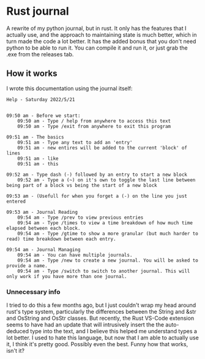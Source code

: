 # Rust journal
A rewrite of my python journal, but in rust. 
It only has the features that I actually use, and the approach to maintaining state is much better, which in turn made the code a lot better.
It has the added bonus that you don't need python to be able to run it.
You can compile it and run it, or just grab the .exe from the releases tab.

## How it works
I wrote this documentation using the journal itself:
```
Help - Saturday 2022/5/21


09:50 am - Before we start:
    09:50 am - Type / help from anywhere to access this text
    09:50 am - Type /exit from anywhere to exit this program

09:51 am - The basics
    09:51 am - Type any text to add an 'entry'
    09:51 am - new entires will be added to the current 'block' of lines
    09:51 am - like
    09:51 am - this

09:52 am - Type dash (-) followed by an entry to start a new block
    09:52 am - Type a (~) on it's own to toggle the last line between being part of a block vs being the start of a new block

09:53 am - (Usefull for when you forget a (-) on the line you just entered

09:53 am - Journal Reading
    09:54 am - Type /prev to view previous entries
    09:54 am - Type /times to view a time breakdown of how much time elapsed between each block.
    09:54 am - Type /gtime to show a more granular (but much harder to read) time breakdown between each entry.

09:54 am - Journal Managing
    09:54 am - You can have multiple journals.
    09:54 am - Type /new to create a new journal. You will be asked to provide a name.
    09:54 am - Type /switch to switch to another journal. This will only work if you have more than one journal.
```


### Unnecessary info

I tried to do this a few months ago, but I just couldn't wrap my head around rust's type system, particularly the differences between the String and &str and OsString and OsStr classes. But recently, the Rust VS-Code extension seems to have had an update that will intrusively insert the the auto-deduced type into the text, and I believe this helped me understand types a lot better. I used to hate this language, but now that I am able to actually use it, I think it's pretty good. Possibly even the best. Funny how that works, isn't it?
